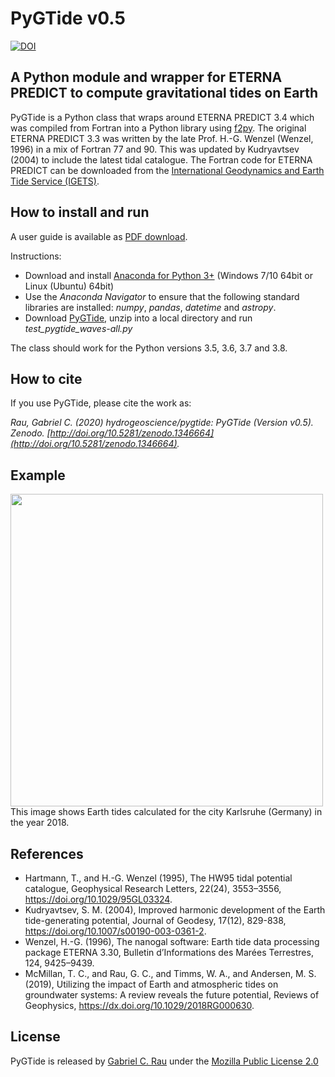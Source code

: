 # PyGTide v0.5
[![DOI](https://zenodo.org/badge/DOI/10.5281/zenodo.1346260.svg)](https://doi.org/10.5281/zenodo.1346260)
## A Python module and wrapper for ETERNA PREDICT to compute gravitational tides on Earth

PyGTide is a Python class that wraps around ETERNA PREDICT 3.4 which was compiled from Fortran into a Python library using [f2py](https://docs.scipy.org/doc/numpy/f2py/). The original ETERNA PREDICT 3.3 was written by the late Prof. H.-G. Wenzel (Wenzel, 1996) in a mix of Fortran 77 and 90. This was updated by Kudryavtsev (2004) to include the latest tidal catalogue. The Fortran code for ETERNA PREDICT can be downloaded from the [International Geodynamics and
Earth Tide Service (IGETS)](http://igets.u-strasbg.fr/soft_and_tool.php).

## How to install and run
A user guide is available as [PDF download](https://github.com/hydrogeoscience/pygtide/raw/master/PyGTide_user-guide.pdf).

Instructions:
* Download and install [Anaconda for Python 3+](https://www.anaconda.com) (Windows 7/10 64bit or Linux (Ubuntu) 64bit)
* Use the *Anaconda Navigator* to ensure that the following standard libraries are installed: *numpy*, *pandas*, *datetime* and *astropy*.
* Download [PyGTide](https://github.com/hydrogeoscience/pygtide/), unzip into a local directory and run *test_pygtide_waves-all.py*

The class should work for the Python versions 3.5, 3.6, 3.7 and 3.8.

## How to cite
If you use PyGTide, please cite the work as:

*Rau, Gabriel C. (2020) hydrogeoscience/pygtide: PyGTide (Version v0.5). Zenodo. [http://doi.org/10.5281/zenodo.1346664](http://doi.org/10.5281/zenodo.1346664).*

## Example
<img src="https://raw.githubusercontent.com/hydrogeoscience/pygtide/master/earth_tide_example.png" width="500">
This image shows Earth tides calculated for the city Karlsruhe (Germany) in the year 2018.

## References
* Hartmann, T., and H.-G. Wenzel (1995), The HW95 tidal potential catalogue, Geophysical Research Letters, 22(24), 3553–3556, https://doi.org/10.1029/95GL03324.
* Kudryavtsev, S. M. (2004), Improved harmonic development of the Earth tide-generating potential, Journal of Geodesy, 17(12), 829-838, https://doi.org/10.1007/s00190-003-0361-2.
* Wenzel, H.-G. (1996), The nanogal software: Earth tide data processing package ETERNA 3.30, Bulletin d’Informations des Marées Terrestres, 124, 9425–9439.
* McMillan, T. C., and Rau, G. C., and Timms, W. A., and Andersen, M. S. (2019), Utilizing the impact of Earth and atmospheric tides on groundwater systems: A review reveals the future potential, Reviews of Geophysics, https://dx.doi.org/10.1029/2018RG000630.

## License
PyGTide is released by [Gabriel C. Rau](https://hydrogeo.science) under the [Mozilla Public License 2.0](https://www.mozilla.org/en-US/MPL/2.0/)
